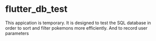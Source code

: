 # flutter_db_test

This appication is temporary.
It is designed  to test the SQL database in order to sort and filter pokemons more efficiently. 
And to record user parameters